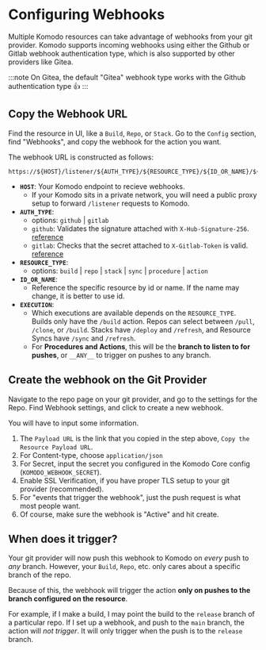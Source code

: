 # Configuring Webhooks

Multiple Komodo resources can take advantage of webhooks from your git provider. Komodo supports incoming webhooks using either the Github or Gitlab webhook authentication type, which is also supported by other providers like Gitea.

:::note
On Gitea, the default "Gitea" webhook type works with the Github authentication type 👍
:::

## Copy the Webhook URL

Find the resource in UI, like a `Build`, `Repo`, or `Stack`.
Go to the `Config` section, find "Webhooks", and copy the webhook for the action you want.

The webhook URL is constructed as follows:

```shell
https://${HOST}/listener/${AUTH_TYPE}/${RESOURCE_TYPE}/${ID_OR_NAME}/${EXECUTION}
```
- **`HOST`**: Your Komodo endpoint to recieve webhooks. 
	- If your Komodo sits in a private network,
	  you will need a public proxy setup to forward `/listener` requests to Komodo.
- **`AUTH_TYPE`**:
	- options: `github` | `gitlab`
	- `github`: Validates the signature attached with `X-Hub-Signature-256`. [reference](https://docs.github.com/en/webhooks/using-webhooks/validating-webhook-deliveries)
	- `gitlab`: Checks that the secret attached to `X-Gitlab-Token` is valid. [reference](https://docs.gitlab.com/ee/user/project/integrations/webhooks.html#create-a-webhook)
- **`RESOURCE_TYPE`**:
	- options: `build` | `repo` | `stack` | `sync` | `procedure` | `action`
- **`ID_OR_NAME`**:
	- Reference the specific resource by id or name. If the name may change, it is better to use id.
- **`EXECUTION`**:
	- Which executions are available depends on the `RESOURCE_TYPE`. Builds only have the `/build` action.
		Repos can select between `/pull`, `/clone`, or `/build`. Stacks have `/deploy` and `/refresh`, and Resource Syncs have `/sync` and `/refresh`.
	- For **Procedures and Actions**, this will be the **branch to listen to for pushes**, or `__ANY__` to trigger
		on pushes to any branch.

## Create the webhook on the Git Provider

Navigate to the repo page on your git provider, and go to the settings for the Repo.
Find Webhook settings, and click to create a new webhook.

You will have to input some information. 

1. The `Payload URL` is the link that you copied in the step above, `Copy the Resource Payload URL`.
2. For Content-type, choose `application/json`
3. For Secret, input the secret you configured in the Komodo Core config (`KOMODO_WEBHOOK_SECRET`).
4. Enable SSL Verification, if you have proper TLS setup to your git provider (recommended).
5. For "events that trigger the webhook", just the push request is what most people want.
6. Of course, make sure the webhook is "Active" and hit create.

## When does it trigger?

Your git provider will now push this webhook to Komodo on *every* push to *any* branch. However, your `Build`, `Repo`,
etc. only cares about a specific branch of the repo.

Because of this, the webhook will trigger the action **only on pushes to the branch configured on the resource**.

For example, if I make a build, I may point the build to the `release` branch of a particular repo. If I set up a webhook, and push to the `main` branch, the action will *not trigger*. It will only trigger when the push is to the `release` branch.
